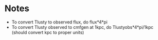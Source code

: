 Notes
=====

- To convert Tlusty to observed flux, do flux\*4\*pi
- To convert Tlusty observed to cmfgen at 1kpc, do Tlustyobs\*4\*pi/1kpc (should convert kpc to proper units)
